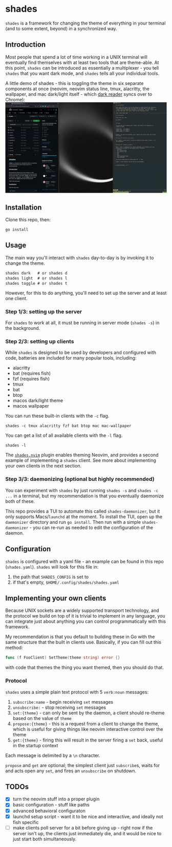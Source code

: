 # shades 

`shades` is a framework for changing the theme of everything in your terminal
(and to some extent, beyond) in a synchronized way. 

## Introduction

Most people that spend a lot of time working in a UNIX terminal will eventually
find themselves with at least two tools that are theme-able. At this point,
`shades` can be introduced as essentially a multiplexer - you tell `shades` that
you want dark mode, and `shades` tells all your individual tools.

A little demo of shades - this is toggling the theme in six separate components at once (neovim, neovim status line, tmux, alacritty, the wallpaper, and mac dark/light itself - which [dark reader](https://chromewebstore.google.com/detail/dark-reader/eimadpbcbfnmbkopoojfekhnkhdbieeh) syncs over to Chrome):
![shades in action](./docs/shades.gif)

## Installation 

Clone this repo, then:
```
go install
```

## Usage

The main way you'll interact with `shades` day-to-day is by invoking it to
change the theme.
```
shades dark   # or shades d
shades light  # or shades l
shades toggle # or shades t
```

However, for this to do anything, you'll need to set up the server and at least
one client.

### Step 1/3: setting up the server

For `shades` to work at all, it must be running in server mode (`shades -s`) in
the background.  


### Step 2/3: setting up clients 

While `shades` is designed to be used by developers and configured with code,
batteries are included for many popular tools, including:
- alacritty
- bat (requires fish)
- fzf (requires fish)
- tmux
- bat 
- btop
- macos dark/light theme
- macos wallpaper  

You can run these built-in clients with the `-c` flag.
```
shades -c tmux alacritty fzf bat btop mac mac-wallpaper 
```

You can get a list of all available clients with the `-l` flag.
```
shades -l 
```

The [`shades.nvim`](https://github.com/BrianMargolis/shades.nvim) plugin
enables theming Neovim, and provides a second example of implementing a
`shades` client. See more about implementing your own clients in the next
section.

### Step 3/3: daemonizing (optional but highly recommended)

You can experiment with `shades` by just running `shades -s` and `shades -c
...` in a terminal, but my recommendation is that you eventually daemonize both
of these.

This repo provides a TUI to automate this called `shades-daemonizer`, but it
only supports Macs/`launchd` at the moment. To install the TUI, open up the
`daemonizer` directory and run `go install`. Then run with a simple
`shades-daemonizer` - you can re-run as needed to edit the configuration of the
daemon.

## Configuration
`shades` is configured with a yaml file - an example can be found in this repo
(`shades.yaml`). `shades` will look for this file in:
1. the path that `SHADES_CONFIG` is set to
2. if that's empty, `$HOME/.config/shades/shades.yaml`

## Implementing your own clients

Because UNIX sockets are a widely supported transport technology, and the
protocol we build on top of it is trivial to implement in any language, you can
integrate just about anything you can control programmatically with this
framework. 

My recommendation is that you default to building these in Go with the same
structure that the built in clients use. Basically, if you can fill out this
method:
```go
func (f FooClient) SetTheme(theme string) error {}
```
with code that themes the thing you want themed, then you should do that. 

### Protocol

`shades` uses a simple plain text protocol with 5 `verb:noun` messages:
1. `subscribe:name` - begin receiving `set` messages
2. `unsubscribe:` - stop receiving `set` messages
3. `set:{theme}` - can only be sent by the daemon, a client should re-theme
   based on the value of `theme`
4. `propose:{theme}` - this is a request from a client to change the theme,
   which is useful for giving things like neovim interactive control over the
   theme
5. `get:{theme}` - firing this will result in the server firing a `set` back,
   useful in the startup context

Each message is delimited by a `\n` character.

`propose` and `get` are optional; the simplest client just
`subscribe`s, waits for and acts open any `set`, and fires an `unsubscribe` on
shutdown.


## TODOs
- [x] turn the neovim stuff into a proper plugin
- [x] basic configuration - stuff like paths
- [x] advanced behavioral configuraton
- [x] launchd setup script - want it to be nice and interactive, and ideally
  not fish specific
- [ ] make clients poll server for a bit before giving up - right now if the
  server isn't up, the clients just immediately die, and it would be nice to
  just start both simultaneously.
